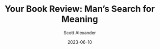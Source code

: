---
layout: podcast
title: "Your Book Review: Man’s Search for Meaning"
author: Scott Alexander
description: https://astralcodexten.substack.com/p/your-book-review-mans-search-for
date: 2023-06-10
length: 10491680
duration: 2623
guid: your-book-review-mans-search-for
---